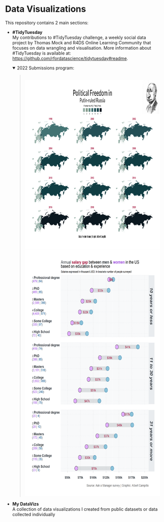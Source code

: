 # Data Visualizations

This repository contains 2 main sections:
  
  * **#TidyTuesday**
    <br>My contributions to #TidyTuesday challenge, a weekly social data project by Thomas Mock and R4DS Online Learning Community that focuses on data wrangling and visualisation.
    More information about #TidyTuesday is available at: https://github.com/rfordatascience/tidytuesday#readme.
    
    <details open><summary>2022 Submissions</u></strong> program:</summary><blockquote>
    <br>
      <a href="https://github.com/acampi/MyDataVisualizations/tree/main/TidyTuesday/2022_W07" target="_blank" rel="noreferrer"><img src="https://github.com/acampi/MyDataVisualizations/blob/main/TidyTuesday/2020_W07/2022_W07_2.png" width="800" height="550"/>
      </a>
    <br>
      <a href="https://github.com/acampi/MyDataVisualizations/tree/main/TidyTuesday/2021_W21" target="_blank" rel="noreferrer"><img src="https://github.com/acampi/MyDataVisualizations/blob/main/TidyTuesday/2021_W21/2021_W21.png" width="550" height="800"/>
      </a>
      </blockquote>
    </details>
    
  
  * **My DataVizs**
    <br>A collection of data visualizations I created from public datasets or data collected individually
    
